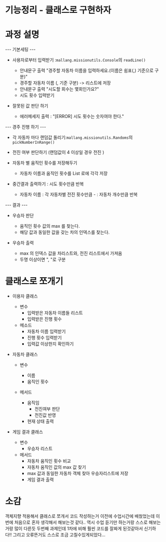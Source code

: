 # 기능정리 - 클래스로 구현하자

# 과정 설명
--- 기본세팅 ---
* 사용자로부터 입력받기 :`mallang.missionutils.Console`의 `readLine()`
  * 안내문구 출력 "경주할 자동차 이름을 입력하세요.(이름은 쉼표(,) 기준으로 구분)"
  * 경주할 자동차 이름 (, 기준 구분) -> 리스트에 저장 
  * 안내문구 출력 "시도할 회수는 몇회인가요?"
  * 시도 횟수 입력받기

* 잘못된 값 판단 하기
  * 에러메세지 출력 : "[ERROR] 시도 횟수는 숫자여야 한다."

--- 경주 진행 하기 ---
* 각 자동차 마다 랜덤값 돌리기:`mallang.missionutils.Randoms`의 `pickNumberInRange()`

* 전진 여부 판단하기 (랜덤값이 4 이상일 경우 전진 )

* 자동차 별 움직인 횟수를 저장해두기
  * 자동차 이름과 움직인 횟수를 List 로에 각각 저장

* 중간결과 출력하기 : 시도 횟수만큼 반복
  * 자동차 이름 : 각 자동차별 전진 횟수만큼 - : 자동차 개수만큼 반복

--- 결과 ---
* 우승자 판단 
  * 움직인 횟수 값의 max 를 찾는다.
  * 해당 값과 동일한 값을 갖는 차의 인덱스를 찾는다.

* 우승차 출력 
  * max 의 인덱스 값을 차리스트와, 전진 리스트에서 가져옴
  * 두명 이상이면 ", "로 구분
  

# 클래스로 쪼개기
* 이용자 클래스 
  - 변수
    - 입력받은 자동차 이름들 리스트
    - 입력받은 진행 횟수 
  - 메소드 
    - 자동차 이름 입력받기
    - 진행 횟수 입력받기 
    - 입력값 이상한지 확인하기

* 자동차 클래스 
  - 변수
    - 이름 
    - 움직인 횟수 
    
  - 메서드
    - 움직임
      - 전진여부 판단
      - 전진값 반영
    - 현재 상태 출력
  
* 게임 결과 클래스 
  - 변수
    - 우승자 리스트 
  - 메서드
    - 자동차 움직인 횟수 비교
    - 자동차 움직인 값의 max 값 찾기
    - max 값과 동일한 자동차 객체 찾아 우승자리스트에 저장 
    - 게임 결과 출력

# 소감 
객체지향 적용해서 클래스로 쪼개서 코드 작성하는거 이전에 수업시간에 배웠었는데
이번에 처음으로 혼자 생각해서 해보는것 같다.. 역시 수업 듣기만 하는거랑 스스로 해보는거랑 많이 다른듯 
두번째 과제인데 1차에 비해 훨씬 코드를 잘짜게 된것같아서 신기하다!! 
그리고 오류뜬거도 스스로 조금 고칠수있게되었다... 